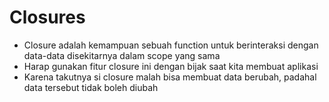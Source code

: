 # Closures

- Closure adalah kemampuan sebuah function untuk berinteraksi dengan data-data disekitarnya dalam scope yang sama
- Harap gunakan fitur closure ini dengan bijak saat kita membuat aplikasi
- Karena takutnya si closure malah bisa membuat data berubah, padahal data tersebut tidak boleh diubah
